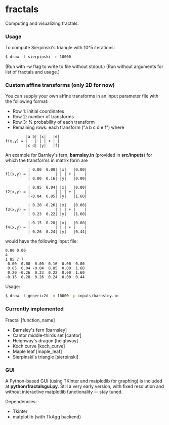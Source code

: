 fractals
========

Computing and visualizing fractals.

### Usage ###
To compute Sierpinski's triangle with 10^5 iterations:

```bash
$ draw -f sierpinski -n 10000
```
(Run with -w flag to write to file without stdout.)
(Run without arguments for list of fractals and usage.)

### Custom affine transforms (only 2D for now) ###
You can supply your own affine transforms in an input parameter file with the following format:
* Row 1: initial coordinates
* Row 2: number of transforms
* Row 3: % probability of each transform
* Remaining rows: each transform ("a b c d e f") where
```
         |a b| |x|   |e|
f(x,y) = |   | | | + | | 
         |c d| |y|   |f|
```

An example for Barnley's fern, __barnsley.in__ (provided in __src/inputs__) for which the transforms in matrix form are
```
          | 0.00  0.00| |x|   |0.00|
f1(x,y) = |           | | | + |    | 
          | 0.00  0.16| |y|   |0.00|

          | 0.85  0.04| |x|   |0.00|
f2(x,y) = |           | | | + |    | 
          |-0.04  0.85| |y|   |1.60|

          | 0.20 -0.26| |x|   |0.00|
f3(x,y) = |           | | | + |    | 
          | 0.23  0.22| |y|   |1.60|

          |-0.15  0.28| |x|   |0.00|
f4(x,y) = |           | | | + |    | 
          | 0.26  0.24| |y|   |0.44|
```
would have the following input file:
```
0.00 0.00
4
1 85 7 7
 0.00  0.00  0.00  0.16  0.00  0.00
 0.85  0.04 -0.04  0.85  0.00  1.60
 0.20 -0.26  0.23  0.22  0.00  1.60
-0.15  0.28  0.26  0.24  0.00  0.44
```
Usage:
```bash
$ draw -f generic2d -n 10000 -p inputs/barnsley.in
```

### Currently implemented ###
Fractal [function_name]
* Barnsley's fern [barnsley]
* Cantor middle-thirds set [cantor]
* Heighway's dragon [heighway]
* Koch curve [koch_curve]
* Maple leaf [maple_leaf]
* Sierpinski's triangle [sierpinski]

### GUI ###
A Python-based GUI (using TKinter and matplotlib for graphing) is included at __python/fractalsgui.py__. Still a very early version, with fixed resolution and without interactive matplotlib functionality -- stay tuned.

Dependencies:
* Tkinter
* matplotlib (with TkAgg backend)

